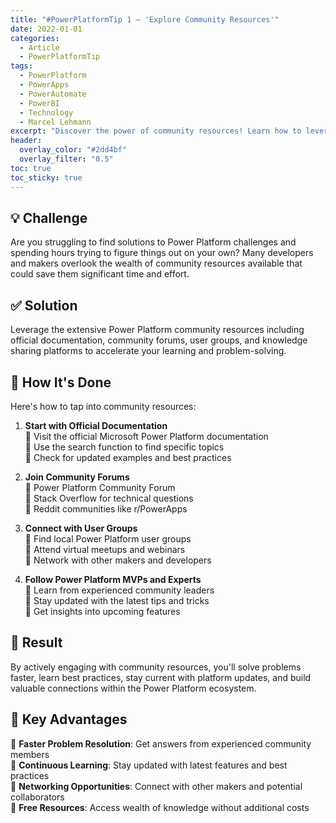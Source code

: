 ```yaml
---
title: "#PowerPlatformTip 1 – 'Explore Community Resources'"
date: 2022-01-01
categories:
  - Article
  - PowerPlatformTip
tags:
  - PowerPlatform
  - PowerApps
  - PowerAutomate
  - PowerBI
  - Technology
  - Marcel Lehmann
excerpt: "Discover the power of community resources! Learn how to leverage forums, documentation, and community knowledge to accelerate your Power Platform journey and solve challenges faster."
header:
  overlay_color: "#2dd4bf"
  overlay_filter: "0.5"
toc: true
toc_sticky: true
---
```


## 💡 Challenge
Are you struggling to find solutions to Power Platform challenges and spending hours trying to figure things out on your own? Many developers and makers overlook the wealth of community resources available that could save them significant time and effort.

## ✅ Solution
Leverage the extensive Power Platform community resources including official documentation, community forums, user groups, and knowledge sharing platforms to accelerate your learning and problem-solving.

## 🔧 How It's Done
Here's how to tap into community resources:

1. **Start with Official Documentation**  
   🔸 Visit the official Microsoft Power Platform documentation  
   🔸 Use the search function to find specific topics  
   🔸 Check for updated examples and best practices

2. **Join Community Forums**  
   🔸 Power Platform Community Forum  
   🔸 Stack Overflow for technical questions  
   🔸 Reddit communities like r/PowerApps

3. **Connect with User Groups**  
   🔸 Find local Power Platform user groups  
   🔸 Attend virtual meetups and webinars  
   🔸 Network with other makers and developers

4. **Follow Power Platform MVPs and Experts**  
   🔸 Learn from experienced community leaders  
   🔸 Stay updated with the latest tips and tricks  
   🔸 Get insights into upcoming features

## 🎉 Result
By actively engaging with community resources, you'll solve problems faster, learn best practices, stay current with platform updates, and build valuable connections within the Power Platform ecosystem.

## 🌟 Key Advantages
🔸 **Faster Problem Resolution**: Get answers from experienced community members  
🔸 **Continuous Learning**: Stay updated with latest features and best practices  
🔸 **Networking Opportunities**: Connect with other makers and potential collaborators  
🔸 **Free Resources**: Access wealth of knowledge without additional costs
